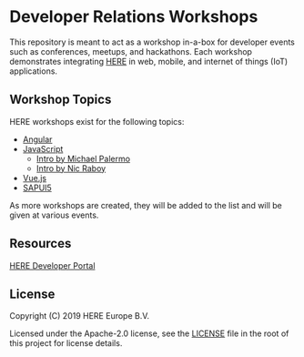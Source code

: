 # Developer Relations Workshops

This repository is meant to act as a workshop in-a-box for developer events such as conferences, meetups, and hackathons. Each workshop demonstrates integrating [HERE](https://www.here.com) in web, mobile, and internet of things (IoT) applications.

## Workshop Topics

HERE workshops exist for the following topics:

- [Angular](angular/README.md)
- [JavaScript](javascript)
  - [Intro by Michael Palermo](javascript/intro-palermo/README.md)
  - [Intro by Nic Raboy](javascript/intro-raboy/README.md)
- [Vue.js](vue/README.md)
- [SAPUI5](sap/intro-maps/README.md)

As more workshops are created, they will be added to the list and will be given at various events.

## Resources

[HERE Developer Portal](https://developer.here.com)

## License

Copyright (C) 2019 HERE Europe B.V.

Licensed under the Apache-2.0 license, see the [LICENSE](./LICENSE) file in the root of this project for license details.
